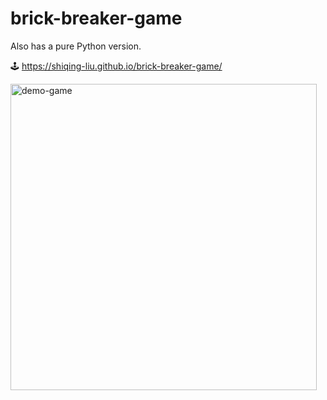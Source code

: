 # brick-breaker-game

Also has a pure Python version.

🕹️ <https://shiqing-liu.github.io/brick-breaker-game/>


<img width="490" alt="demo-game" src="https://github.com/user-attachments/assets/ac393394-43c3-49ef-8328-66c12a992f10">
